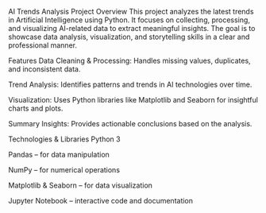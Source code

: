 AI Trends Analysis Project
Overview
This project analyzes the latest trends in Artificial Intelligence using Python. It focuses on collecting, processing, and visualizing AI-related data to extract meaningful insights. The goal is to showcase data analysis, visualization, and storytelling skills in a clear and professional manner.

Features
Data Cleaning & Processing: Handles missing values, duplicates, and inconsistent data.

Trend Analysis: Identifies patterns and trends in AI technologies over time.

Visualization: Uses Python libraries like Matplotlib and Seaborn for insightful charts and plots.

Summary Insights: Provides actionable conclusions based on the analysis.

Technologies & Libraries
Python 3

Pandas – for data manipulation

NumPy – for numerical operations

Matplotlib & Seaborn – for data visualization

Jupyter Notebook – interactive code and documentation
